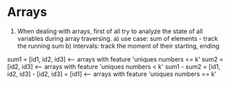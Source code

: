Arrays
========

1. When dealing with arrays, first of all try to analyze the state of all variables during array traversing.
   a) use case: sum of elements - track the running sum
   b) intervals: track the moment of their starting, ending

 sum1 = [id1, id2, id3]      <-- arrays with feature 'uniques numbers <= k'
 sum2 = [id2, id3]           <-- arrays with feature 'uniques numbers < k'
 sum1 - sum2 = [id1, id2, id3] - [id2, id3] = [id1]    <-- arrays with feature 'uniques numbers == k' 
